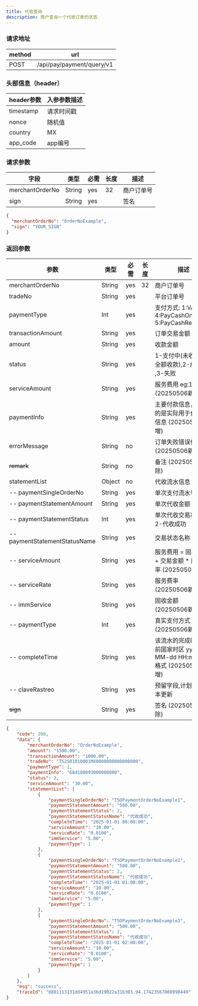 ```yaml
---
title: 代收查询
description: 商户查询一个代收订单的状态
---
```


### 请求地址

| method | url                       |
| ------ | ------------------------- |
| POST   | /api/pay/payment/query/v1 |

### 头部信息（header）

| header参数                  | 入参参数描述 |
|---------------------------|--------|
| timestamp                 | 请求时间戳  |
| nonce                     | 随机值    |
| country                   | MX |
| app_code                  | app编号  |

### 请求参数

| 字段            | 类型   | 必需 | 长度 | 描述       |
| --------------- | ------ | ---- | ---- | ---------- |
| merchantOrderNo | String | yes  | 32   | 商户订单号 |
| sign            | String | yes  |      | 签名       |

```json title=请求示例
{
  "merchantOrderNo": "OrderNoExample",
  "sign": "YOUR_SIGN"
}
```

### 返回参数

| 参数                            | 类型     | 必需 | 长度 | 描述                                                  |
|-------------------------------|--------| ---- |---|-----------------------------------------------------|
| merchantOrderNo               | String | yes  | 32 | 商户订单号                                               |
| tradeNo                       | String | yes  |   | 平台订单号                                               |
| paymentType                   | Int    | yes  |   | 支付方式: 1:VA 4:PayCashOnce 5:PayCashRecurrent         |
| transactionAmount             | String | yes  |   | 订单交易金额                                              |
| amount                        | String | yes  |   | 收款金额                                                |
| status                        | String | yes  |   | 1-支付中(未收款或未全额收款),2-成功 ,3-失败                         |
| serviceAmount                 | String | yes  |     | 服务费用  eg:18.02    (20250506新增)                      |
| paymentInfo                   | String | yes  |     | 主要付款信息，返回的是实际用于付款的信息     (20250506新增)               |
| errorMessage                  | String | no  |      | 订单失败错误信息       (20250506新增)                         |
| ~~remark~~                    | String | no   |   | 备注     (20250506删除)                                 |
| statementList                 | Object | no   |   | 代收流水信息                                              |
| -- paymentSingleOrderNo       | String | yes  |   | 单次支付流水号                                             |
| -- paymentStatementAmount     | String | yes  |   | 单次代收金额                                              |
| -- paymentStatementStatus     | Int    | yes  |   | 单次代收交易状态: 2-代收成功                                    |
| -- paymentStatementStatusName | String | yes  |   | 交易状态名称                                              |
| -- serviceAmount              | String | yes  |     | 服务费用  =  固收金额 +  交易金额 * 服务费率      (20250506新增)      |
| -- serviceRate                | String | yes  |     | 服务费率    (20250506新增)                                |
| -- immService                 | String | yes  |     | 固收金额    (20250506新增)                                |
| -- paymentType                | Int    | yes  |     | 真实支付方式  (20250506新增)                                |
| -- completeTime               | String    | yes  |     | 该流水的完成时间 当前国家时区 yyyy-MM-dd HH:mm:ss格式  (20250506新增) |
| -- claveRastreo               | String | yes |     | 预留字段,计划下个版本更新                                      |
| ~~sign~~                      | String | yes  |     | 签名             (20250506删除)                         |
```json title=返回示例
{
    "code": 200,
    "data": {
        "merchantOrderNo": "OrderNoExample",
        "amount": "1500.00",
        "transactionAmount": "1000.00",
        "tradeNo": "TS2501010001MX0000000000000000",
        "paymentType": 1,
        "paymentInfo": "684180093000000000",
        "status": 2,
        "serviceAmount": "30.00",
        "statementList": [
            {
                "paymentSingleOrderNo": "TSOPaymentOrderNoExample1",
                "paymentStatementAmount": "500.00",
                "paymentStatementStatus": 2,
                "paymentStatementStatusName": "代收成功",
                "completeTime": "2025-01-01 00:00:00",
                "serviceAmount": "10.00",
                "serviceRate": "0.0100",
                "immService": "5.00",
                "paymentType": 1
            },
            {
                "paymentSingleOrderNo": "TSOPaymentOrderNoExample2",
                "paymentStatementAmount": "500.00",
                "paymentStatementStatus": 2,
                "paymentStatementStatusName": "代收成功",
                "completeTime": "2025-01-01 01:00:00",
                "serviceAmount": "10.00",
                "serviceRate": "0.0100",
                "immService": "5.00",
                "paymentType": 1
            },
            {
                "paymentSingleOrderNo": "TSOPaymentOrderNoExample3",
                "paymentStatementAmount": "500.00",
                "paymentStatementStatus": 2,
                "paymentStatementStatusName": "代收成功",
                "completeTime": "2025-01-01 02:00:00",
                "serviceAmount": "10.00",
                "serviceRate": "0.0100",
                "immService": "5.00",
                "paymentType": 1
            }
        ]
    },
    "msg": "success",
    "traceId": "0801113131dd4951a36d19022a31b303.94.17423567008990449"
}
```
